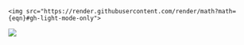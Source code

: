     <img src="https://render.githubusercontent.com/render/math?math={eqn}#gh-light-mode-only">
<img src="https://render.githubusercontent.com/render/math?math={\color{white}eqn}#gh-dark-mode-only">